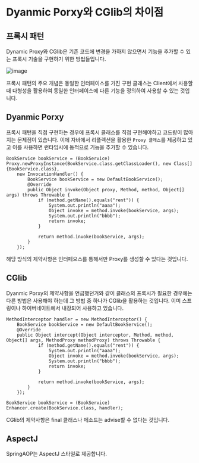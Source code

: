 # Dyanmic Porxy와 CGlib의 차이점

## 프록시 패턴
Dynamic Proxy와 CGlib은 기존 코드에 변경을 가하지 않으면서 기능을 추가할 수 있는 프록시 기술을 구현하기 위한 방법들입니다.

![image](https://user-images.githubusercontent.com/50797070/125290110-ec8a9900-e35a-11eb-92f8-ba55abaab72f.png)

프록시 패턴의 주요 개념은 동일한 인터페이스를 가진 구현 클래스는 Client에서 사용할때 다형성을 활용하여 동일한 인터페이스에 다른 기능을 정의하여 사용할 수 있는 것입니다.

## Dyanmic Porxy

프록시 패턴을 직접 구현하는 경우에 프록시 클래스를 직접 구현해야하고 코드량이 많아지는 문제점이 있습니다.
이에 자바에서 리플렉션을 활용한 ```Proxy 클래스```를 제공하고 있고 이를 사용하면 런타임시에 동적으로 기능을 추가할 수 있습니다.
```
BookService bookService = (BookService) Proxy.newProxyInstance(BookService.class.getClassLoader(), new Class[]{BookService.class}, 
    new InvocationHandler() {
        BookService bookService = new DefaultBookService();
        @Override
        public Object invoke(Object proxy, Method, method, Object[] args) throws Throwable {
            if (method.getName().equals("rent")) {
                System.out.println("aaaa");
                Object invoke = method.invoke(bookService, args);
                System.out.println("bbbb");
                return invoke;
            }

            return method.invoke(bookService, args);
        }
    });
 ```
해당 방식의 제약사항은 인터페으스를 통해서만 Proxy를 생성할 수 있다는 것입니다.


## CGlib
Dyanmic Porxy의 제약사항을 언급했던거와 같이 클래스의 프록시가 필요한 경우에는 다른 방법은 사용해야 하는데 그 방법 중 하나가 CGlib을 활용하는 것입니다.
이미 스프링이나 하이버네이트에서 내장되어 사용하고 있습니다.

```
MethodInterceptor handler = new MethodInterceptor() {
    BookService bookService = new DefaultBookService();
    @Override
    public Object intercept(Object interceptor, Method, method, Object[] args, MethodProxy methodProxy) throws Throwable {
            if (method.getName().equals("rent")) {
                System.out.println("aaaa");
                Object invoke = method.invoke(bookService, args);
                System.out.println("bbbb");
                return invoke;
            }

            return method.invoke(bookService, args);
        }
    });

BookService bookService = (BookService) Enhancer.create(BookService.class, handler);
```
CGlib의 제약사항은 final 클래스나 메소드는 advise할 수 없다는 것입니다.

## AspectJ
SpringAOP는 AspectJ 스타일로 제공합니다.



